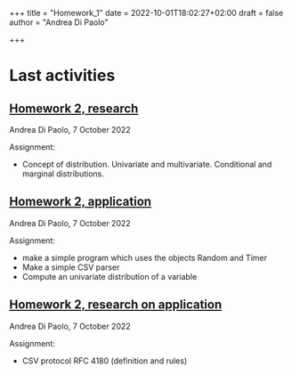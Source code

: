 +++
title = "Homework_1"
date = 2022-10-01T18:02:27+02:00
draft = false
author = "Andrea Di Paolo"

+++

# Last activities
## [Homework 2, research](https://AndreaDipa.github.io/post/homework_2/homework_2_research/) 

Andrea Di Paolo, 7 October 2022


Assignment: 
<ul>

<li> Concept of distribution. Univariate and multivariate. Conditional and marginal distributions.</li>
</ul>


## [Homework 2, application](https://AndreaDipa.github.io/post/homework_2/homework_2_application/) 

Andrea Di Paolo, 7 October 2022

Assignment:
<ul>
    <li> make a simple program which uses the objects Random and Timer </li>
    <li> Make a simple CSV parser </li>
    <li> Compute an univariate distribution of a variable</li>
</ul>

## [Homework 2, research on application](https://AndreaDipa.github.io/post/homework_2/homework_2_ra/) 
Andrea Di Paolo, 7 October 2022

Assignment:
<ul>
    <li> CSV protocol RFC 4180 (definition and rules) </li>
</ul>
